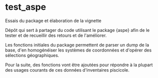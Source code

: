 # test_aspe
Essais du package et élaboration de la vignette

Dépôt qui sert à partager du code utilisant le package {aspe} afin de le tester et de recueillir des retours et de l'améliorer.

Les fonctions initiales du package permettent de parser un dump de la base, d'en homogénéiser les systèmes de coordonnées et d'opérer des sélections géographiques.

Pour la suite, des fonctions vont être ajoutées pour répondre à la plupart des usages courants de ces données d'inventaires piscicole.
